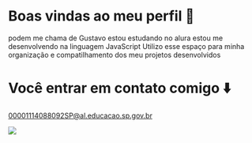 # Boas vindas ao meu perfil 🤎

podem me chama de Gustavo
estou estudando no alura
estou me desenvolvendo na linguagem JavaScript
Utilizo esse espaço para minha organização e compatilhamento dos meu projetos desenvolvidos

  # Você entrar em contato comigo ⬇️

  00001114088092SP@al.educacao.sp.gov.br

  ![](https://media1.tenor.com/m/RcImRHd5qukAAAAC/facadarp-gta-rp.gif)
